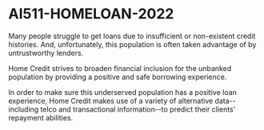 # AI511-HOMELOAN-2022
Many people struggle to get loans due to insufficient or non-existent credit histories. And, unfortunately, this population is often taken advantage of by untrustworthy lenders.

Home Credit strives to broaden financial inclusion for the unbanked population by providing a positive and safe borrowing experience. 

In order to make sure this underserved population has a positive loan experience, Home Credit makes use of a variety of alternative data--including telco and transactional information--to predict their clients' repayment abilities.


